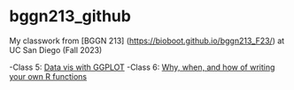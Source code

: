 # bggn213_github

My classwork from [BGGN 213] (https://bioboot.github.io/bggn213_F23/) at UC San Diego (Fall 2023)

-Class 5: [Data vis with GGPLOT](https://github.com/a6quach/bggn213_github/blob/main/class5/Class5.md)
-Class 6: [Why, when, and how of writing your own R functions](https://github.com/a6quach/bggn213_github/blob/main/Class%206/Class%206.pdf)

